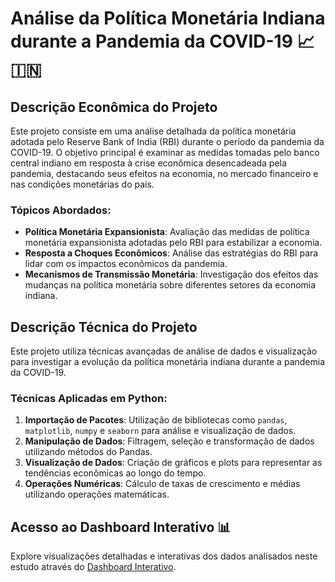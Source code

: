 # Análise da Política Monetária Indiana durante a Pandemia da COVID-19 📈🇮🇳

## Descrição Econômica do Projeto

Este projeto consiste em uma análise detalhada da política monetária adotada pelo Reserve Bank of India (RBI) durante o período da pandemia da COVID-19. O objetivo principal é examinar as medidas tomadas pelo banco central indiano em resposta à crise econômica desencadeada pela pandemia, destacando seus efeitos na economia, no mercado financeiro e nas condições monetárias do país.

### Tópicos Abordados:
- **Política Monetária Expansionista**: Avaliação das medidas de política monetária expansionista adotadas pelo RBI para estabilizar a economia.
- **Resposta a Choques Econômicos**: Análise das estratégias do RBI para lidar com os impactos econômicos da pandemia.
- **Mecanismos de Transmissão Monetária**: Investigação dos efeitos das mudanças na política monetária sobre diferentes setores da economia indiana.

## Descrição Técnica do Projeto

Este projeto utiliza técnicas avançadas de análise de dados e visualização para investigar a evolução da política monetária indiana durante a pandemia da COVID-19.

### Técnicas Aplicadas em Python:
1. **Importação de Pacotes**: Utilização de bibliotecas como `pandas`, `matplotlib`, `numpy` e `seaborn` para análise e visualização de dados.
2. **Manipulação de Dados**: Filtragem, seleção e transformação de dados utilizando métodos do Pandas.
3. **Visualização de Dados**: Criação de gráficos e plots para representar as tendências econômicas ao longo do tempo.
4. **Operações Numéricas**: Cálculo de taxas de crescimento e médias utilizando operações matemáticas.

## Acesso ao Dashboard Interativo 📊

Explore visualizações detalhadas e interativas dos dados analisados neste estudo através do [Dashboard Interativo](https://app.powerbi.com/view?r=eyJrIjoiYTkwYTM5MDAtZDA0ZS00ZmRhLThjYmEtYzdlOWY0MTExMTU3IiwidCI6IjE3YWMwODE0LTY4MTAtNGYxYS1hYmQ0LTBjM2Y3NTI4OGI2ZCIsImMiOjZ9).

